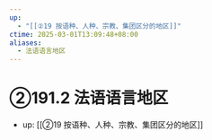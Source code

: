 ```yaml
---
up:
  - "[[②19 按语种、人种、宗教、集团区分的地区]]"
ctime: 2025-03-01T13:09:48+08:00
aliases:
  - 法语语言地区
---
```


# ②191.2 法语语言地区

- up: [[②19 按语种、人种、宗教、集团区分的地区]]
